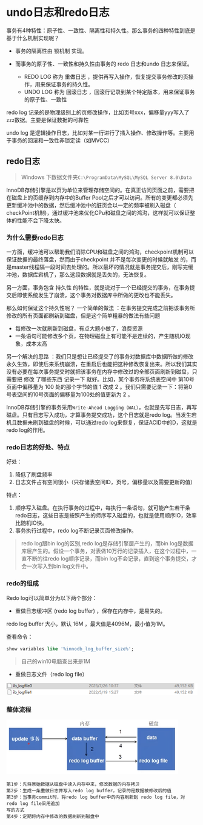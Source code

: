 # undo日志和redo日志

事务有4种特性：原子性、一致性、隔离性和持久性。那么事务的四种特性到底是基于什么机制实现呢？

- 事务的隔离性由 锁机制 实现。

- 而事务的原子性、一致性和持久性由事务的 redo 日志和undo 日志来保证。
  - REDO LOG 称为 重做日志 ，提供再写入操作，恢复提交事务修改的页操作，用来保证事务的持久性。
  - UNDO LOG 称为 回滚日志 ，回滚行记录到某个特定版本，用来保证事务的原子性、一致性



redo log 记录的是物理级别上的页修改操作，比如页号xxx，偏移量yyy写入了`zzz`数据。主要是保证数据的可靠性

undo log 是逻辑操作日志，比如对某一行进行了插入操作、修改操作等。主要用于事务的回滚和一致性非锁定读（如MVCC）

## redo日志

> Windows 下数据文件夹`C:\ProgramData\MySQL\MySQL Server 8.0\Data`

InnoDB存储引擎是以页为单位来管理存储空间的。在真正访问页面之前，需要把在磁盘上的页缓存到内存中的Buffer Pool之后才可以访问。所有的变更都必须先更新缓冲池中的数据，然后缓冲池中的脏页会以一定的频率被刷入磁盘（ checkPoint机制)，通过缓冲池来优化CPu和磁盘之间的鸿沟，这样就可以保证整体的性能不会下降太快。

### 为什么需要redo日志

一方面，缓冲池可以帮助我们消除CPU和磁盘之间的鸿沟，checkpoint机制可以保证数据的最终落盘，然而由于checkpoint 并不是每次变更的时候就触发 的，而是master线程隔一段时间去处理的。所以最坏的情况就是事务提交后，刚写完缓冲池，数据库宕机了，那么这段数据就是丢失的，无法恢复。

另一方面，事务包含 持久性 的特性，就是说对于一个已经提交的事务，在事务提交后即使系统发生了崩溃，这个事务对数据库中所做的更改也不能丢失。

那么如何保证这个持久性呢？ 一个简单的做法 ：在事务提交完成之前把该事务所修改的所有页面都刷新到磁盘，但是这个简单粗暴的做法有些问题

- 每修改一次就刷新到磁盘，有点大题小做了，浪费资源
- 一条语句可能修改多个页，在物理磁盘上有可能不是连续的，产生随机IO现象，成本太高

另一个解决的思路 ：我们只是想让已经提交了的事务对数据库中数据所做的修改永久生效，即使后来系统崩溃，在重启后也能把这种修改恢复出来。所以我们其实没有必要在每次事务提交时就把该事务在内存中修改过的全部页面刷新到磁盘，只需要把 修改 了哪些东西 记录一下 就好。比如，某个事务将系统表空间中 第10号 页面中偏移量为 100 处的那个字节的值 1 改成 2 。我们只需要记录一下：将第0号表空间的10号页面的偏移量为100处的值更新为 2 。

InnoDB存储引擎的事务采用`Write-Ahead Logging（WAL）`，也就是先写日志，再写磁盘。只有日志写入成功，才算事务提交成功，这个日志就是redo log。当发生宕机且数据未刷到磁盘的时候，可以通过redo log来恢复，保证ACID中的D，这就是redo log的作用。

### redo日志的好处、特点

好处：

1. 降低了刷盘频率
2. 日志文件占有空间很小（只存储表空间ID，页号，偏移量以及需要更新的值）

特点：

1. 顺序写入磁盘。在执行事务的过程中，每执行一条语句，就可能产生若干条redo日志，这些日志是按照产生的师序写入磁盘的，也就是使用顺序IO，效率比随机IO快。
2. 事务执行过程中，redo log不断记录页面修改操作。

> redo log跟bin log的区别,redo log是存储引擎层产生的，而bin log是数据库层产生的。假设一个事务，对表做10万行的记录插入，在这个过程中，一直不断的往redo log顺序记录，而bin log不会记录，直到这个事务提交，才会一次写入到bin log文件中。

### redo的组成

Redo log可以简单分为以下两个部分：

- 重做日志缓冲区 (redo log buffer) ，保存在内存中，是易失的。

redo log buffer 大小，默认 16M ，最大值是4096M，最小值为1M。

查看命令：

```sql
show variables like '%innodb_log_buffer_size%';
```

> 自己的win10电脑查出来是1M



- 重做日志文件（redo log file）

![image-20230726111653137](images/image-20230726111653137.png)

### 整体流程

![image-20230726111926589](images/image-20230726111926589.png)

```
第1步：先将原始数据从磁盘中读入内存中来，修改数据的内存拷贝
第2步：生成一条重做日志并写入redo log buffer，记录的是数据被修改后的值
第3步：当事务commit时，将redo log buffer中的内容刷新到 redo log file，对 redo log file采用追加
写的方式
第4步：定期将内存中修改的数据刷新到磁盘中
```

























